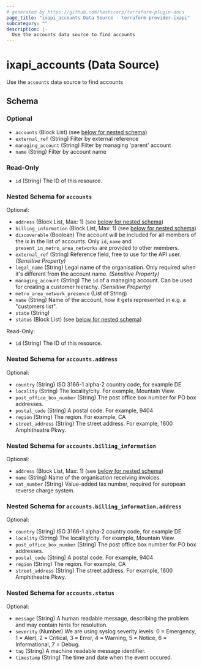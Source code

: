 ```yaml
---
# generated by https://github.com/hashicorp/terraform-plugin-docs
page_title: "ixapi_accounts Data Source - terraform-provider-ixapi"
subcategory: ""
description: |-
  Use the accounts data source to find accounts
---
```


# ixapi_accounts (Data Source)

Use the `accounts` data source to find accounts



<!-- schema generated by tfplugindocs -->
## Schema

### Optional

- `accounts` (Block List) (see [below for nested schema](#nestedblock--accounts))
- `external_ref` (String) Filter by external reference
- `managing_account` (String) Filter by managing 'parent' account
- `name` (String) Filter by account name

### Read-Only

- `id` (String) The ID of this resource.

<a id="nestedblock--accounts"></a>
### Nested Schema for `accounts`

Optional:

- `address` (Block List, Max: 1) (see [below for nested schema](#nestedblock--accounts--address))
- `billing_information` (Block List, Max: 1) (see [below for nested schema](#nestedblock--accounts--billing_information))
- `discoverable` (Boolean) The account will be included for all members of the ix in the list of accounts.  Only `id`, `name` and `present_in_metro_area_networks` are provided to other members.
- `external_ref` (String) Reference field, free to use for the API user. *(Sensitive Property)*
- `legal_name` (String) Legal name of the organisation. Only required when it's different from the account name. *(Sensitive Property)*
- `managing_account` (String) The `id` of a managing account. Can be used for creating a customer hierachy. *(Sensitive Property)*
- `metro_area_network_presence` (List of String)
- `name` (String) Name of the account, how it gets represented in e.g. a "customers list".
- `state` (String)
- `status` (Block List) (see [below for nested schema](#nestedblock--accounts--status))

Read-Only:

- `id` (String) The ID of this resource.

<a id="nestedblock--accounts--address"></a>
### Nested Schema for `accounts.address`

Optional:

- `country` (String) ISO 3166-1 alpha-2 country code, for example DE
- `locality` (String) The locality/city. For example, Mountain View.
- `post_office_box_number` (String) The post office box number for PO box addresses.
- `postal_code` (String) A postal code. For example, 9404
- `region` (String) The region. For example, CA
- `street_address` (String) The street address. For example, 1600 Amphitheatre Pkwy.


<a id="nestedblock--accounts--billing_information"></a>
### Nested Schema for `accounts.billing_information`

Optional:

- `address` (Block List, Max: 1) (see [below for nested schema](#nestedblock--accounts--billing_information--address))
- `name` (String) Name of the organisation receiving invoices.
- `vat_number` (String) Value-added tax number, required for european reverse charge system.

<a id="nestedblock--accounts--billing_information--address"></a>
### Nested Schema for `accounts.billing_information.address`

Optional:

- `country` (String) ISO 3166-1 alpha-2 country code, for example DE
- `locality` (String) The locality/city. For example, Mountain View.
- `post_office_box_number` (String) The post office box number for PO box addresses.
- `postal_code` (String) A postal code. For example, 9404
- `region` (String) The region. For example, CA
- `street_address` (String) The street address. For example, 1600 Amphitheatre Pkwy.



<a id="nestedblock--accounts--status"></a>
### Nested Schema for `accounts.status`

Optional:

- `message` (String) A human readable message, describing the problem and may contain hints for resolution.
- `severity` (Number) We are using syslog severity levels: 0 = Emergency, 1 = Alert, 2 = Critical, 3 = Error, 4 = Warning, 5 = Notice, 6 = Informational, 7 = Debug.
- `tag` (String) A machine readable message identifier.
- `timestamp` (String) The time and date when the event occured.


